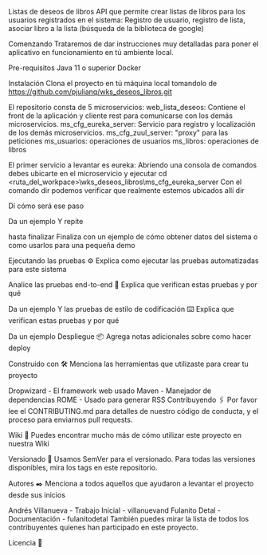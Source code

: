 Listas de deseos de libros
API que permite crear listas de libros para los usuarios registrados en el sistema: Registro de usuario, registro de lista, asociar libro a la lista (búsqueda de la biblioteca de google)

Comenzando 
Trataremos de dar instrucciones muy detalladas para poner el aplicativo en funcionamiento en tú ambiente local.

Pre-requisitos 
Java 11 o superior
Docker

Instalación 
Clona el proyecto en tú máquina local tomandolo de https://github.com/pjulianq/wks_deseos_libros.git	

El repositorio consta de 5 microservicios:
web_lista_deseos: Contiene el front de la aplicación y cliente rest para comunicarse con los demás microservicios.
ms_cfg_eureka_server: Servicio para registro y localización de los demás microservicios.
ms_cfg_zuul_server: "proxy" para las peticiones
ms_usuarios: operaciones de usuarios
ms_libros: operaciones de libros

El primer servicio a levantar es eureka:
Abriendo una consola de comandos debes ubicarte en el microservicio y ejecutar
  cd <ruta_del_workpace>\wks_deseos_libros\ms_cfg_eureka_server
Con el comando dir podemos verificar que realmente estemos ubicados allí
  dir
  

Dí cómo será ese paso

Da un ejemplo
Y repite

hasta finalizar
Finaliza con un ejemplo de cómo obtener datos del sistema o como usarlos para una pequeña demo

Ejecutando las pruebas ⚙️
Explica como ejecutar las pruebas automatizadas para este sistema

Analice las pruebas end-to-end 🔩
Explica que verifican estas pruebas y por qué

Da un ejemplo
Y las pruebas de estilo de codificación ⌨️
Explica que verifican estas pruebas y por qué

Da un ejemplo
Despliegue 📦
Agrega notas adicionales sobre como hacer deploy

Construido con 🛠️
Menciona las herramientas que utilizaste para crear tu proyecto

Dropwizard - El framework web usado
Maven - Manejador de dependencias
ROME - Usado para generar RSS
Contribuyendo 🖇️
Por favor lee el CONTRIBUTING.md para detalles de nuestro código de conducta, y el proceso para enviarnos pull requests.

Wiki 📖
Puedes encontrar mucho más de cómo utilizar este proyecto en nuestra Wiki

Versionado 📌
Usamos SemVer para el versionado. Para todas las versiones disponibles, mira los tags en este repositorio.

Autores ✒️
Menciona a todos aquellos que ayudaron a levantar el proyecto desde sus inicios

Andrés Villanueva - Trabajo Inicial - villanuevand
Fulanito Detal - Documentación - fulanitodetal
También puedes mirar la lista de todos los contribuyentes quíenes han participado en este proyecto.

Licencia 📄
